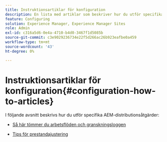 ```yaml
---
title: Instruktionsartiklar för konfiguration
description: En lista med artiklar som beskriver hur du utför specifika distributionsåtgärder i AEM.
feature: Configuring
solution: Experience Manager, Experience Manager Sites
role: Admin
exl-id: c316a5d6-0e4a-4710-b4d0-3467f1d5085b
source-git-commit: c3e9029236734e22f5d266ac26b923eafbe0a459
workflow-type: tm+mt
source-wordcount: '43'
ht-degree: 0%

---
```


# Instruktionsartiklar för konfiguration{#configuration-how-to-articles}

I följande avsnitt beskrivs hur du utför specifika AEM-distributionsåtgärder:

<!--
* [How to Use the Log Viewer](https://helpx.adobe.com/experience-manager/kb/logsviewer.html)
-->

* [Så här tömmer du arbetsflöden och granskningsloggen](https://experienceleague.adobe.com/en/docs/experience-cloud-kcs/kbarticles/ka-24590)

* [Tips för prestandajustering](/help/sites-deploying/configuring-performance.md)

<!--
* [How to Remove Features From the Welcome Screen](/help/sites-developing/customizing-the-welcome-console.md)

* [How to Turn Off the Location Tracker Feature](https://helpx.adobe.com/experience-manager/kb/turn-off-geolocation.html)
-->
